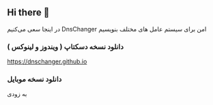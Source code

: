 ## Hi there 👋

 در اینجا سعی می‌کنیم DnsChanger امن برای سیستم عامل های مختلف بنویسیم
 
### دانلود نسخه دسکتاپ ( ویندوز و لینوکس )
https://dnschanger.github.io

### دانلود نسخه موبایل
به زودی

